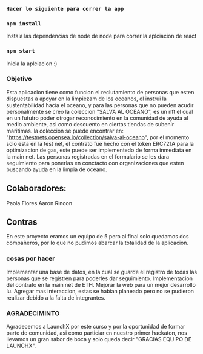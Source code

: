 ### `Hacer lo siguiente para correr la app`
### `npm install`
Instala las dependencias de node de node para correr la aplciacion de react

### `npm start`
Inicia la aplciacion :)
### Objetivo
Esta aplicacion tiene como funcion el reclutamiento de personas que esten dispuestas a apoyar en la limpiezam de los oceanos, el instrui la sustentabilidad hacia el oceano, y para las personas que no pueden acudir personalmente se creo la coleccion "SALVA AL OCEANO", es un nft el cual en un fututro poder otrogar reconocimiento en la comunidad de ayuda al medio ambiente, asi como descuento en ciertas tiendas de subenir maritimas. 
la coleccion se puede encontrar en: "https://testnets.opensea.io/collection/salva-al-oceano", por el momento solo esta en la test net, el contrato fue hecho con el token ERC721A para la optimizacion de gas, este puede ser implementedo de forma inmediata en la main net.
Las personas registradas en el formulario se les dara seguimiento para ponerlas en conctacto con organizaciones que esten buscando ayuda en la limpia de oceano.

## Colaboradores:

Paola Flores
Aaron Rincon

## Contras

En este proyecto eramos un equipo de 5 pero al final solo quedamos dos compañeros, por lo que no pudimos abarcar la totalidad de la aplicacion.

### cosas por hacer

Implementar una base de datos, en la cual se guarde el registro de todas las personas que se registren para poderles dar seguimiento.
Implementacion del contrato en la main net de ETH.
Mejorar la web para un mejor desarrollo Iu.
Agregar mas interaccion, estas se habian planeado pero no se pudieron realizar debido a la falta de integrantes.


### AGRADECIMINTO

Agradecemos a LaunchX por este curso y por la oportunidad de formar parte de comunidad, asi como particiar en nuestro primer hackaton, nos llevamos un gran sabor de boca y solo queda decir "GRACIAS EQUIPO DE LAUNCHX".

